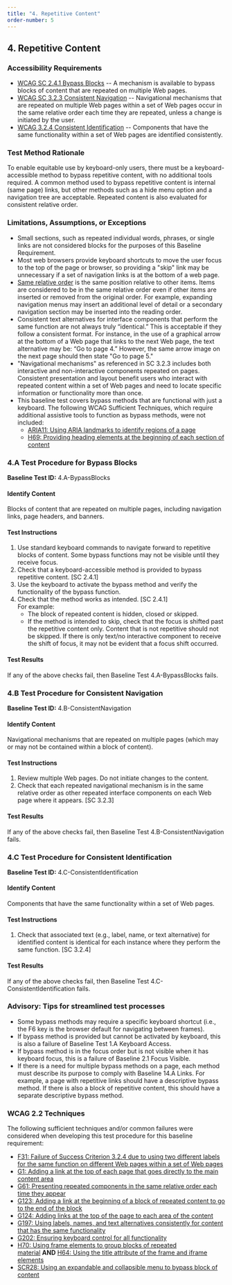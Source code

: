 ```yaml
---
title: "4. Repetitive Content"
order-number: 5
---
```

## 4. Repetitive Content

### Accessibility Requirements

-   [WCAG SC 2.4.1 Bypass Blocks](https://www.w3.org/WAI/WCAG22/Understanding/bypass-blocks) -- A mechanism is available to bypass blocks of content that are repeated on multiple Web pages.
-   [WCAG SC 3.2.3 Consistent Navigation](https://www.w3.org/WAI/WCAG22/Understanding/consistent-navigation) -- Navigational mechanisms that are repeated on multiple Web pages within a set of Web pages occur in the same relative order each time they are repeated, unless a change is initiated by the user.
-   [WCAG 3.2.4 Consistent Identification](https://www.w3.org/WAI/WCAG22/Understanding/consistent-identification) -- Components that have the same functionality within a set of Web pages are identified consistently.

### Test Method Rationale

To enable equitable use by keyboard-only users, there must be a keyboard-accessible method to bypass repetitive content, with no additional tools required. A common method used to bypass repetitive content is internal (same page) links, but other methods such as a hide menu option and a navigation tree are acceptable. Repeated content is also evaluated for consistent relative order.

### Limitations, Assumptions, or Exceptions
* Small sections, such as repeated individual words, phrases, or single links are not considered blocks for the purposes of this Baseline Requirement.
* Most web browsers provide keyboard shortcuts to move the user focus to the top of the page or browser, so providing a "skip" link may be unnecessary if a set of navigation links is at the bottom of a web page.
* [Same relative order](https://www.w3.org/TR/WCAG22/#dfn-same-relative-order) is the same position relative to other items. Items are considered to be in the same relative order even if other items are inserted or removed from the original order. For example, expanding navigation menus may insert an additional level of detail or a secondary navigation section may be inserted into the reading order.
* Consistent text alternatives for interface components that perform the same function are not always truly “identical.” This is acceptable if they follow a consistent format. For instance, in the use of a graphical arrow at the bottom of a Web page that links to the next Web page, the text alternative may be: “Go to page 4.” However, the same arrow image on the next page should then state "Go to page 5."
* "Navigational mechanisms" as referenced in SC 3.2.3 includes both interactive and non-interactive components repeated on pages. Consistent presentation and layout benefit users who interact with repeated content within a set of Web pages and need to locate specific information or functionality more than once. 
*   This baseline test covers bypass methods that are functional with just a keyboard. The following WCAG Sufficient Techniques, which require additional assistive tools to function as bypass methods, were not included:
    -   [ARIA11: Using ARIA landmarks to identify regions of a page](https://www.w3.org/WAI/WCAG22/Techniques/aria/ARIA11)
    -   [H69: Providing heading elements at the beginning of each section of content](https://www.w3.org/WAI/WCAG22/Techniques/html/H69)

### 4.A Test Procedure for Bypass Blocks

**Baseline Test ID:** 4.A-BypassBlocks
#### Identify Content
<p id="4aIC">Blocks of content that are repeated on multiple pages, including navigation links, page headers, and banners.</p>

#### Test Instructions
<ol id="4aTI">
    <li id="4aTI-1">Use standard keyboard commands to navigate forward to repetitive blocks of content. Some bypass functions may not be visible until they receive focus.</li>
    <li id="4aTI-2">Check that a keyboard-accessible method is provided to bypass repetitive content. [SC 2.4.1]</li>
    <li id="4aTI-3">Use the keyboard to activate the bypass method and verify the functionality of the bypass function.</li>
    <li id="4aTI-4">Check that the method works as intended. [SC 2.4.1]<br>
        For example:
        <ul>
            <li>The block of repeated content is hidden, closed or skipped.</li>
            <li>If the method is intended to skip, check that the focus is shifted past the repetitive content only. Content that is not repetitive should not be skipped. If there is only text/no interactive component to receive the shift of focus, it may not be evident that a focus shift occurred.</li>
        </ul></li>
</ol>

#### Test Results
<p id="4aTR">If any of the above checks fail, then Baseline Test 4.A-BypassBlocks fails.</p>

### 4.B Test Procedure for Consistent Navigation

**Baseline Test ID:** 4.B-ConsistentNavigation
#### Identify Content
<p id="4bIC">Navigational mechanisms that are repeated on multiple pages (which may or may not be contained within a block of content).</p>

#### Test Instructions
<ol id="4bTI">
    <li id="4bTI-1">Review multiple Web pages. Do not initiate changes to the content.</li>
    <li id="4bTI-2">Check that each repeated navigational mechanism is in the same relative order as other repeated interface components on each Web page where it appears. [SC 3.2.3]</li>
</ol>

#### Test Results
<p id="4bTR">If any of the above checks fail, then Baseline Test 4.B-ConsistentNavigation fails.</p>

### 4.C Test Procedure for Consistent Identification

**Baseline Test ID:** 4.C-ConsistentIdentification
#### Identify Content
<p id="4cIC">Components that have the same functionality within a set of Web pages.</p>

#### Test Instructions
<ol id="4cTI">
    <li id="4cTI-1">Check that associated text (e.g., label, name, or text alternative) for identified content is identical for each instance where they perform the same function. [SC 3.2.4] </li>
</ol>

#### Test Results
<p id="4cTR">If any of the above checks fail, then Baseline Test 4.C-ConsistentIdentification fails.</p>

### Advisory: Tips for streamlined test processes

-   Some bypass methods may require a specific keyboard shortcut (i.e., the F6 key is the browser default for navigating between frames).
-   If bypass method is provided but cannot be activated by keyboard, this is also a failure of Baseline Test 1.A Keyboard Access.
-   If bypass method is in the focus order but is not visible when it has keyboard focus, this is a failure of Baseline 2.1 Focus Visible.
-   If there is a need for multiple bypass methods on a page, each method must describe its purpose to comply with Baseline 14.A Links. For example, a page with repetitive links should have a descriptive bypass method. If there is also a block of repetitive content, this should have a separate descriptive bypass method.

### WCAG 2.2 Techniques

The following sufficient techniques and/or common failures were considered when developing this test procedure for this baseline requirement:

-   [F31: Failure of Success Criterion 3.2.4 due to using two different labels for the same function on different Web pages within a set of Web pages](https://www.w3.org/WAI/WCAG22/Techniques/failures/F31)
-   [G1: Adding a link at the top of each page that goes directly to the main content area](https://www.w3.org/WAI/WCAG22/Techniques/general/G1)
-   [G61: Presenting repeated components in the same relative order each time they appear](https://www.w3.org/WAI/WCAG22/Techniques/general/G61)
-   [G123: Adding a link at the beginning of a block of repeated content to go to the end of the block](https://www.w3.org/WAI/WCAG22/Techniques/general/G123)
-   [G124: Adding links at the top of the page to each area of the content](https://www.w3.org/WAI/WCAG22/Techniques/general/G124)
-   [G197: Using labels, names, and text alternatives consistently for content that has the same functionality](https://www.w3.org/WAI/WCAG22/Techniques/general/G197)
-   [G202: Ensuring keyboard control for all functionality](https://www.w3.org/WAI/WCAG22/Techniques/general/G202)
-   [H70: Using frame elements to group blocks of repeated material](https://www.w3.org/WAI/WCAG22/Techniques/html/H70) **AND** [H64: Using the title attribute of the frame and iframe elements](https://www.w3.org/WAI/WCAG22/Techniques/html/H64)
-   [SCR28: Using an expandable and collapsible menu to bypass block of content](https://www.w3.org/TR/WCAG20-TECHS/SCR28.html)
